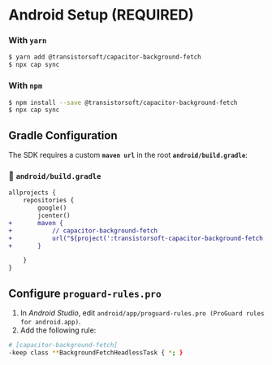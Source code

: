 # Android Setup (REQUIRED)

### With `yarn`

```bash
$ yarn add @transistorsoft/capacitor-background-fetch
$ npx cap sync
```

### With `npm`

```bash
$ npm install --save @transistorsoft/capacitor-background-fetch
$ npx cap sync
```

## Gradle Configuration

The SDK requires a custom __`maven url`__ in the root __`android/build.gradle`__:

### :open_file_folder: **`android/build.gradle`**

```diff
allprojects {
    repositories {
        google()
        jcenter()
+       maven {
+           // capacitor-background-fetch
+           url("${project(':transistorsoft-capacitor-background-fetch').projectDir}/libs")
+       }

    }
}
```

## Configure __`proguard-rules.pro`__

1.  In *Android Studio*, edit `android/app/proguard-rules.pro (ProGuard rules for android.app)`.
2.  Add the following rule:

```bash
# [capacitor-background-fetch]
-keep class **BackgroundFetchHeadlessTask { *; }
```
